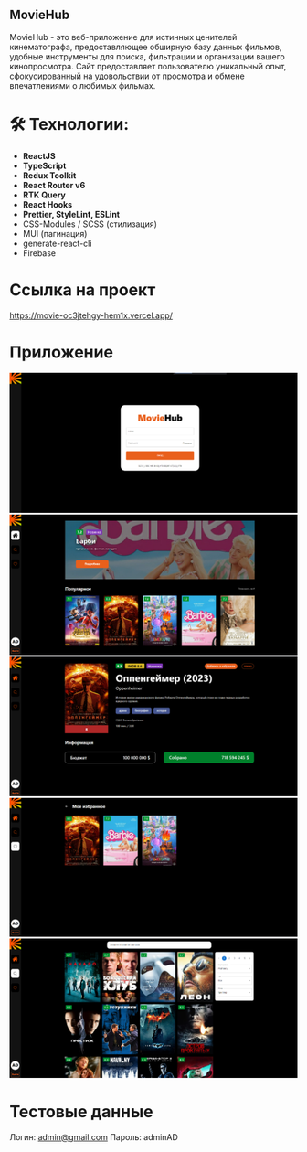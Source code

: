 ## MovieHub

MovieHub - это веб-приложение для истинных ценителей кинематографа, предоставляющее обширную базу данных фильмов, удобные инструменты для поиска, фильтрации и организации вашего кинопросмотра. Сайт предоставляет пользователю уникальный опыт, сфокусированный на удовольствии от просмотра и обмене впечатлениями о любимых фильмах.

# 🛠 Технологии:

- **ReactJS**
- **TypeScript**
- **Redux Toolkit**
- **React Router v6**
- **RTK Query**
- **React Hooks**
- **Prettier, StyleLint, ESLint**
- CSS-Modules / SCSS (стилизация)
- MUI (пагинация)
- generate-react-cli
- Firebase

# Ссылка на проект

https://movie-oc3jtehgy-hem1x.vercel.app/

# Приложение

![image 1](./demo/1.jpg)
![image 2](./demo/2.jpg)
![image 3](./demo/3.jpg)
![image 4](./demo/4.jpg)
![image 5](./demo/5.jpg)

# Тестовые данные

Логин: admin@gmail.com
Пароль: adminAD
